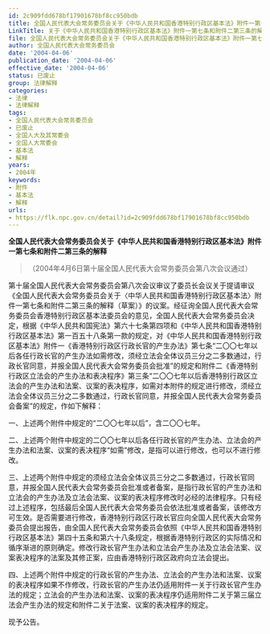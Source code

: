 ```yaml
---
id: 2c909fdd678bf17901678bf8cc950bdb
title: 全国人民代表大会常务委员会关于《中华人民共和国香港特别行政区基本法》附件一第七条和附件二第三条的解释
LinkTitle: 关于《中华人民共和国香港特别行政区基本法》附件一第七条和附件二第三条的解释（2004）
file: 全国人民代表大会常务委员会关于《中华人民共和国香港特别行政区基本法》附件一第七条和附件二第三条的解释_20040406_2c909fdd678bf17901678bf8cc950bdb.docx
author: 全国人民代表大会常务委员会
date: '2004-04-06'
publication_date: '2004-04-06'
effective_date: '2004-04-06'
status: 已废止
group: 法律解释
categories:
- 法律
- 法律解释
tags:
- 全国人民代表大会常务委员会
- 已废止
- 全国人大及其常委会
- 全国人大常委会
- 基本法
- 解释
years:
- 2004年
keywords:
- 附件
- 基本法
- 解释
urls:
- https://flk.npc.gov.cn/detail?id=2c909fdd678bf17901678bf8cc950bdb
---
```


**全国人民代表大会常务委员会关于《中华人民共和国香港特别行政区基本法》附件一第七条和附件二第三条的解释**

> （2004年4月6日第十届全国人民代表大会常务委员会第八次会议通过）

第十届全国人民代表大会常务委员会第八次会议审议了委员长会议关于提请审议《全国人民代表大会常务委员会关于〈中华人民共和国香港特别行政区基本法〉附件一第七条和附件二第三条的解释（草案）》的议案。经征询全国人民代表大会常务委员会香港特别行政区基本法委员会的意见，全国人民代表大会常务委员会决定，根据《中华人民共和国宪法》第六十七条第四项和《中华人民共和国香港特别行政区基本法》第一百五十八条第一款的规定，对《中华人民共和国香港特别行政区基本法》附件一《香港特别行政区行政长官的产生办法》第七条“二〇〇七年以后各任行政长官的产生办法如需修改，须经立法会全体议员三分之二多数通过，行政长官同意，并报全国人民代表大会常务委员会批准”的规定和附件二《香港特别行政区立法会的产生办法和表决程序》第三条“二〇〇七年以后香港特别行政区立法会的产生办法和法案、议案的表决程序，如需对本附件的规定进行修改，须经立法会全体议员三分之二多数通过，行政长官同意，并报全国人民代表大会常务委员会备案”的规定，作如下解释：

一、上述两个附件中规定的“二〇〇七年以后”，含二〇〇七年。

二、上述两个附件中规定的二〇〇七年以后各任行政长官的产生办法、立法会的产生办法和法案、议案的表决程序“如需”修改，是指可以进行修改，也可以不进行修改。

三、上述两个附件中规定的须经立法会全体议员三分之二多数通过，行政长官同意，并报全国人民代表大会常务委员会批准或者备案，是指行政长官的产生办法和立法会的产生办法及立法会法案、议案的表决程序修改时必经的法律程序。只有经过上述程序，包括最后全国人民代表大会常务委员会依法批准或者备案，该修改方可生效。是否需要进行修改，香港特别行政区行政长官应向全国人民代表大会常务委员会提出报告，由全国人民代表大会常务委员会依照《中华人民共和国香港特别行政区基本法》第四十五条和第六十八条规定，根据香港特别行政区的实际情况和循序渐进的原则确定。修改行政长官产生办法和立法会产生办法及立法会法案、议案表决程序的法案及其修正案，应由香港特别行政区政府向立法会提出。

四、上述两个附件中规定的行政长官的产生办法、立法会的产生办法和法案、议案的表决程序如果不作修改，行政长官的产生办法仍适用附件一关于行政长官产生办法的规定；立法会的产生办法和法案、议案的表决程序仍适用附件二关于第三届立法会产生办法的规定和附件二关于法案、议案的表决程序的规定。

现予公告。
